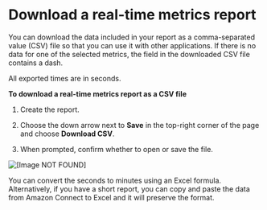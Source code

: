 # Download a real\-time metrics report<a name="download-real-time-metrics-report"></a>

You can download the data included in your report as a comma\-separated value \(CSV\) file so that you can use it with other applications\. If there is no data for one of the selected metrics, the field in the downloaded CSV file contains a dash\.

All exported times are in seconds\.

**To download a real\-time metrics report as a CSV file**

1. Create the report\.

1. Choose the down arrow next to **Save** in the top\-right corner of the page and choose **Download CSV**\.

1. When prompted, confirm whether to open or save the file\.

![\[Image NOT FOUND\]](http://docs.aws.amazon.com/connect/latest/adminguide/images/example-downloaded-metrics-report.png)

You can convert the seconds to minutes using an Excel formula\. Alternatively, if you have a short report, you can copy and paste the data from Amazon Connect to Excel and it will preserve the format\.